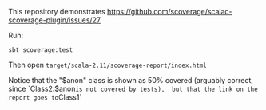 This repository demonstrates https://github.com/scoverage/scalac-scoverage-plugin/issues/27

Run:

    sbt scoverage:test

Then open `target/scala-2.11/scoverage-report/index.html`

Notice that the "$anon" class is shown as 50% covered 
(arguably correct, since `Class2.$anon` is not covered by tests), 
but that the link on the report goes to `Class1`
